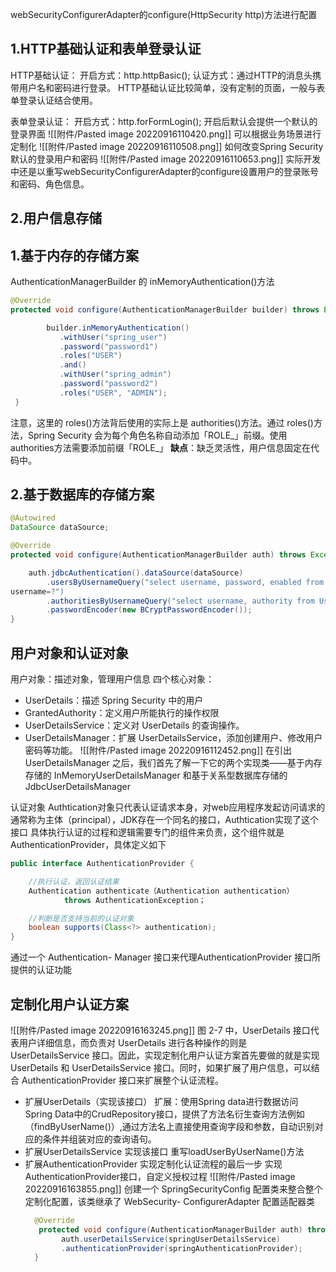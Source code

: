 webSecurityConfigurerAdapter的configure(HttpSecurity http)方法进行配置

## 1.HTTP基础认证和表单登录认证

HTTP基础认证：
	开启方式：http.httpBasic();
	认证方式：通过HTTP的消息头携带用户名和密码进行登录。
HTTP基础认证比较简单，没有定制的页面，一般与表单登录认证结合使用。

表单登录认证：
	开启方式：http.forFormLogin();
	开启后默认会提供一个默认的登录界面
	![[附件/Pasted image 20220916110420.png]]
	可以根据业务场景进行定制化
	![[附件/Pasted image 20220916110508.png]]
	如何改变Spring Security默认的登录用户和密码
	![[附件/Pasted image 20220916110653.png]]
	实际开发中还是以重写webSecurityConfigurerAdapter的configure设置用户的登录账号和密码、角色信息。
## 2.用户信息存储
## 1.基于内存的存储方案
AuthenticationManagerBuilder 的 inMemoryAuthentication()方法
```java
@Override
protected void configure(AuthenticationManagerBuilder builder) throws Exception {

        builder.inMemoryAuthentication()
           .withUser("spring_user")
           .password("password1")
           .roles("USER")
           .and()
           .withUser("spring_admin")
           .password("password2")
           .roles("USER", "ADMIN");
 }
```
注意，这里的 roles()方法背后使用的实际上是 authorities()方法。通过 roles()方法，Spring Security 会为每个角色名称自动添加「ROLE_」前缀。使用authorities方法需要添加前缀「ROLE_」
**缺点**：缺乏灵活性，用户信息固定在代码中。
## 2.基于数据库的存储方案
```java
@Autowired
DataSource dataSource;

@Override
protected void configure(AuthenticationManagerBuilder auth) throws Exception {

    auth.jdbcAuthentication().dataSource(dataSource)
        .usersByUsernameQuery("select username, password, enabled from Users " + "where  
username=?")
        .authoritiesByUsernameQuery("select username, authority from UserAuthorities " + "where username=?")
        .passwordEncoder(new BCryptPasswordEncoder());
}
```

## 用户对象和认证对象
用户对象：描述对象，管理用户信息
四个核心对象：
- UserDetails：描述 Spring Security 中的用户
- GrantedAuthority：定义用户所能执行的操作权限
- UserDetailsService：定义对 UserDetails 的查询操作。
- UserDetailsManager：扩展 UserDetailsService，添加创建用户、修改用户密码等功能。
  ![[附件/Pasted image 20220916112452.png]]
在引出 UserDetailsManager 之后，我们首先了解一下它的两个实现类——基于内存存储的 InMemoryUserDetailsManager 和基于关系型数据库存储的 JdbcUserDetailsManager

认证对象
Authtication对象只代表认证请求本身，对web应用程序发起访问请求的通常称为主体（principal），JDK存在一个同名的接口，Authtication实现了这个接口
具体执行认证的过程和逻辑需要专门的组件来负责，这个组件就是AuthenticationProvider，具体定义如下
```java
public interface AuthenticationProvider {

    //执行认证，返回认证结果 
    Authentication authenticate（Authentication authentication）
            throws AuthenticationException；

    //判断是否支持当前的认证对象 
    boolean supports(Class<?> authentication);
}
```
通过一个 Authentication- Manager 接口来代理AuthenticationProvider 接口所提供的认证功能

## 定制化用户认证方案
![[附件/Pasted image 20220916163245.png]]
图 2-7 中，UserDetails 接口代表用户详细信息，而负责对 UserDetails 进行各种操作的则是 UserDetailsService 接口。因此，实现定制化用户认证方案首先要做的就是实现 UserDetails 和 UserDetailsService 接口。同时，如果扩展了用户信息，可以结合 AuthenticationProvider 接口来扩展整个认证流程。
- 扩展UserDetails（实现该接口）
  扩展：使用Spring data进行数据访问
  Spring Data中的CrudRepository接口，提供了方法名衍生查询方法例如（findByUserName()）,通过方法名上直接使用查询字段和参数，自动识别对应的条件并组装对应的查询语句。
- 扩展UserDetailsService
  实现该接口 重写loadUserByUserName()方法
- 扩展AuthenticationProvider
  实现定制化认证流程的最后一步
  实现AuthenticationProvider接口，自定义授权过程
  ![[附件/Pasted image 20220916163855.png]]
  创建一个 SpringSecurityConfig 配置类来整合整个定制化配置，该类继承了 WebSecurity- ConfigurerAdapter 配置适配器类
  ```java
    @Override
     protected void configure(AuthenticationManagerBuilder auth) throws Exception {
          auth.userDetailsService(springUserDetailsService)
          .authenticationProvider(springAuthenticationProvider);
    }
```
